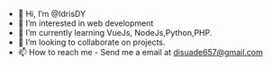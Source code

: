 - 👋 Hi, I’m @IdrisDY
- 👀 I’m interested in web development
- 🌱 I’m currently learning VueJs, NodeJs,Python,PHP.
- 💞️ I’m looking to collaborate on projects.
- 📫 How to reach me  - Send me a email at disuade657@gmail.com

<!---
IdrisDY/IdrisDY is a ✨ special ✨ repository because its `README.md` (this file) appears on your GitHub profile.
You can click the Preview link to take a look at your changes.
--->

